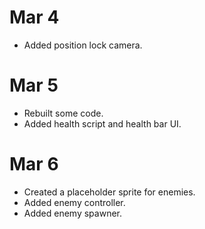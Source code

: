 # Mar 4
- Added position lock camera.
# Mar 5
- Rebuilt some code.
- Added health script and health bar UI.
# Mar 6
- Created a placeholder sprite for enemies.
- Added enemy controller.
- Added enemy spawner.